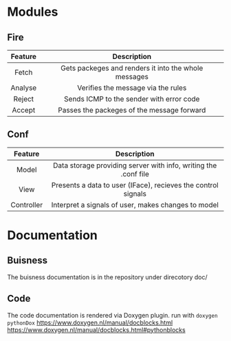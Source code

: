 # Modules

## Fire

|  Feature    | Description |
|:-----------:|:----------:|
|  Fetch      | Gets packeges and renders it into the whole messages |
|  Analyse    | Verifies the message via the rules |
|  Reject     | Sends ICMP to the sender with error code |
|  Accept     | Passes the packeges of the message forward |

## Conf

| Feature    | Description |
|:----------:|:-----------:|
| Model      | Data storage providing server with info, writing the .conf file |
| View       | Presents a data to user (IFace), recieves the control signals |
| Controller | Interpret a signals of user, makes changes to model |

# Documentation

## Buisness
The buisness documentation is in the repository under direcotory doc/

## Code
The code documentation is rendered via Doxygen plugin.
run with `doxygen pythonDox`
https://www.doxygen.nl/manual/docblocks.html
https://www.doxygen.nl/manual/docblocks.html#pythonblocks

